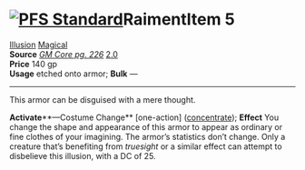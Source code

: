 
# [![PFS Standard](https://2e.aonprd.com/Images/Icons/PFS_Standard.png "PFS Standard")](https://2e.aonprd.com/PFS.aspx)RaimentItem 5

[Illusion](https://2e.aonprd.com/Traits.aspx?ID=629) [Magical](https://2e.aonprd.com/Traits.aspx?ID=644)   
**Source** [_GM Core pg. 226_](https://2e.aonprd.com/Sources.aspx?ID=218) [2.0](https://2e.aonprd.com/Sources.aspx?ID=218)  
**Price** 140 gp  
**Usage** etched onto armor; **Bulk** —

---

This armor can be disguised with a mere thought.  
  
**Activate****—Costume Change** [one-action] ([concentrate](https://2e.aonprd.com/Traits.aspx?ID=32)); **Effect** You change the shape and appearance of this armor to appear as ordinary or fine clothes of your imagining. The armor’s statistics don’t change. Only a creature that’s benefiting from _truesight_ or a similar effect can attempt to disbelieve this illusion, with a DC of 25.